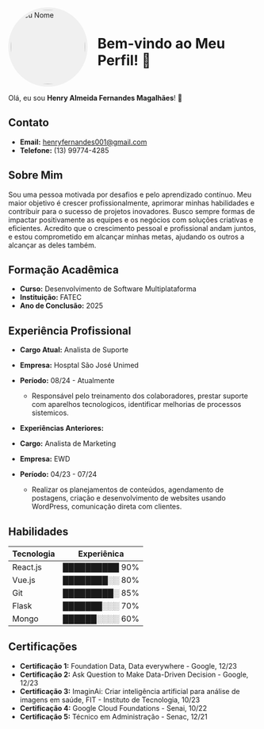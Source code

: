 <div style="display: flex; align-items: center;">
    <img src="https://media.licdn.com/dms/image/v2/D4D03AQFtdgfpNiYEnQ/profile-displayphoto-shrink_800_800/profile-displayphoto-shrink_800_800/0/1724806742686?e=1736380800&v=beta&t=m7CsJ0G7kxwzupXJKxichYIvY6rBDD0NfQxIvy-6zig" alt="Seu Nome" style="width: 150px; height: 150px; border-radius: 50%; background-color: #f0f0f0; padding: 5px; margin-right: 20px;">
    <h1>Bem-vindo ao Meu Perfil! 👋</h1>
</div>

Olá, eu sou **Henry Almeida Fernandes Magalhães**! 🚀



## Contato
- **Email:** henryfernandes001@gmail.com
- **Telefone:** (13) 99774-4285

## Sobre Mim
Sou uma pessoa motivada por desafios e pelo aprendizado contínuo. Meu maior objetivo é crescer profissionalmente, aprimorar minhas habilidades e contribuir para o sucesso de projetos inovadores. Busco sempre formas de impactar positivamente as equipes e os negócios com soluções criativas e eficientes. Acredito que o crescimento pessoal e profissional andam juntos, e estou comprometido em alcançar minhas metas, ajudando os outros a alcançar as deles também.

## Formação Acadêmica
- **Curso:** Desenvolvimento de Software Multiplataforma
- **Instituição:** FATEC
- **Ano de Conclusão:** 2025

## Experiência Profissional
- **Cargo Atual:** Analista de Suporte
- **Empresa:** Hosptal São José Unimed
- **Período:** 08/24 - Atualmente
  - Responsável pelo treinamento dos colaboradores, prestar suporte com aparelhos tecnologicos, identificar melhorias de processos sistemicos.

- **Experiências Anteriores:**
- **Cargo:** Analista de Marketing
- **Empresa:** EWD
- **Período:** 04/23 - 07/24
  - Realizar os planejamentos de conteúdos, agendamento de postagens, criação e desenvolvimento de websites usando WordPress, comunicação direta com clientes.

## Habilidades

| Tecnologia | Experiênica |
|------------|-----------|
| React.js   | ██████████ 90% |
| Vue.js     | ████████░░ 80% |
| Git        | █████████░ 85% |
| Flask      | ███████░░░ 70% |
| Mongo      | ██████░░░░ 60% |


## Certificações
- **Certificação 1:** Foundation Data, Data everywhere - Google, 12/23
- **Certificação 2:** Ask Question to Make Data-Driven Decision - Google, 12/23
- **Certificação 3:** ImaginAi: Criar inteligência artificial para análise de imagens em saúde, FIT - Instituto de Tecnologia, 10/23
- **Certificação 4:** Google Cloud Foundations - Senai, 10/22
- **Certificação 5:** Técnico em Administração - Senac, 12/21


